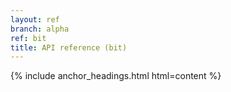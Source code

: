 ```yaml
---
layout: ref
branch: alpha
ref: bit
title: API reference (bit)
---
```

{% include anchor_headings.html html=content %}